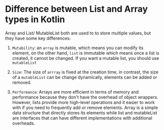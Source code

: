 # Difference between List and Array types in Kotlin

Array and List/ MutableList both are used to to store multiple values, but they have some key differences:

1. `Mutability`: an `array` is mutable, which means you can modify its element, on the other hand, `list` is immutable which means once a list is created, it cannot be changed. If you want a mutable list, you should use `mutableList`

2. `Size`: The size of `arrray` is fixed at the creation time, in contrast, the size of a `mutableList` can be change dynamically, elements can be added or removed.

3. `Performance`: Arrays are more efficient in terms of memory and performance because they don't have the overhead of object wrappers. However, lists provide more high-level operations and it easier to work with if you need to frequently add or remove elements. Array is a simple data structure that directly stores its elements while list and mutableList are interfaces that can have different implementations with additional overheads.

















